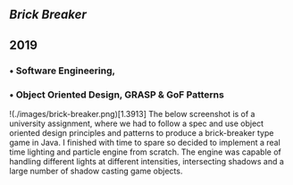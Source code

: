 



## *Brick Breaker*
## 2019

### • Software Engineering,
### • Object Oriented Design, GRASP & GoF Patterns
!(./images/brick-breaker.png)[1.3913]
The below screenshot is of a university assignment, where we had to follow a spec and use object oriented design principles and patterns to produce a brick-breaker type game in Java. I finished with time to spare so decided to implement a real time lighting and particle engine from scratch. The engine was capable of handling different lights at different intensities, intersecting shadows and a large number of shadow casting game objects.